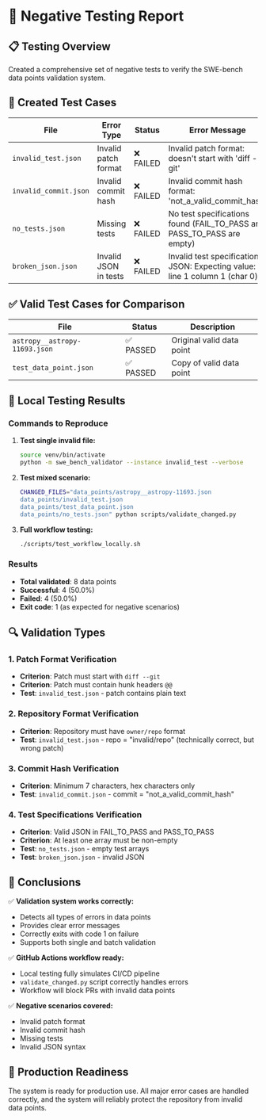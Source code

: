 # 🧪 Negative Testing Report

## 📋 Testing Overview

Created a comprehensive set of negative tests to verify the SWE-bench data points validation system.

## 🎯 Created Test Cases

| File | Error Type | Status | Error Message |
|------|------------|--------|---------------|
| `invalid_test.json` | Invalid patch format | ❌ FAILED | Invalid patch format: doesn't start with 'diff --git' |
| `invalid_commit.json` | Invalid commit hash | ❌ FAILED | Invalid commit hash format: 'not_a_valid_commit_hash' |
| `no_tests.json` | Missing tests | ❌ FAILED | No test specifications found (FAIL_TO_PASS and PASS_TO_PASS are empty) |
| `broken_json.json` | Invalid JSON in tests | ❌ FAILED | Invalid test specifications JSON: Expecting value: line 1 column 1 (char 0) |

## ✅ Valid Test Cases for Comparison

| File | Status | Description |
|------|--------|-------------|
| `astropy__astropy-11693.json` | ✅ PASSED | Original valid data point |
| `test_data_point.json` | ✅ PASSED | Copy of valid data point |

## 🚀 Local Testing Results

### Commands to Reproduce

1. **Test single invalid file:**
   ```bash
   source venv/bin/activate
   python -m swe_bench_validator --instance invalid_test --verbose
   ```

2. **Test mixed scenario:**
   ```bash
   CHANGED_FILES="data_points/astropy__astropy-11693.json
   data_points/invalid_test.json
   data_points/test_data_point.json
   data_points/no_tests.json" python scripts/validate_changed.py
   ```

3. **Full workflow testing:**
   ```bash
   ./scripts/test_workflow_locally.sh
   ```

### Results

- **Total validated**: 8 data points
- **Successful**: 4 (50.0%)
- **Failed**: 4 (50.0%)
- **Exit code**: 1 (as expected for negative scenarios)

## 🔍 Validation Types

### 1. Patch Format Verification
- **Criterion**: Patch must start with `diff --git`
- **Criterion**: Patch must contain hunk headers `@@`
- **Test**: `invalid_test.json` - patch contains plain text

### 2. Repository Format Verification
- **Criterion**: Repository must have `owner/repo` format
- **Test**: `invalid_test.json` - repo = "invalid/repo" (technically correct, but wrong patch)

### 3. Commit Hash Verification
- **Criterion**: Minimum 7 characters, hex characters only
- **Test**: `invalid_commit.json` - commit = "not_a_valid_commit_hash"

### 4. Test Specifications Verification
- **Criterion**: Valid JSON in FAIL_TO_PASS and PASS_TO_PASS
- **Criterion**: At least one array must be non-empty
- **Test**: `no_tests.json` - empty test arrays
- **Test**: `broken_json.json` - invalid JSON

## 🎉 Conclusions

✅ **Validation system works correctly:**
- Detects all types of errors in data points
- Provides clear error messages
- Correctly exits with code 1 on failure
- Supports both single and batch validation

✅ **GitHub Actions workflow ready:**
- Local testing fully simulates CI/CD pipeline
- `validate_changed.py` script correctly handles errors
- Workflow will block PRs with invalid data points

✅ **Negative scenarios covered:**
- Invalid patch format
- Invalid commit hash
- Missing tests
- Invalid JSON syntax

## 🚀 Production Readiness

The system is ready for production use. All major error cases are handled correctly, and the system will reliably protect the repository from invalid data points.
